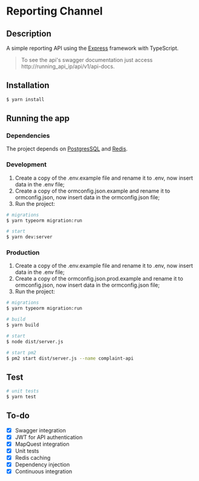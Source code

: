 # Reporting Channel

## Description

A simple reporting API using the [Express](https://expressjs.com/) framework with TypeScript.
> To see the api's swagger documentation just access http://running_api_ip/api/v1/api-docs.

## Installation

```bash
$ yarn install
```

## Running the app

### Dependencies
The project depends on [PostgresSQL](https://www.postgresql.org) and [Redis](https://redis.io).

### Development
1. Create a copy of the .env.example file and rename it to .env, now insert data in the .env file;
2. Create a copy of the ormconfig.json.example and rename it to ormconfig.json, now insert data in the ormconfig.json file;
3. Run the project:

```bash
# migrations
$ yarn typeorm migration:run

# start
$ yarn dev:server

```

### Production
1. Create a copy of the .env.example file and rename it to .env, now insert data in the .env file;
2. Create a copy of the ormconfig.json.prod.example and rename it to ormconfig.json, now insert data in the ormconfig.json file;
3. Run the project:

```bash
# migrations
$ yarn typeorm migration:run

# build
$ yarn build

# start
$ node dist/server.js

# start pm2
$ pm2 start dist/server.js --name complaint-api

```

## Test

```bash
# unit tests
$ yarn test

```

## To-do

- [x] Swagger integration
- [x] JWT for API authentication
- [x] MapQuest integration
- [x] Unit tests
- [x] Redis caching
- [x] Dependency injection
- [x] Continuous integration
